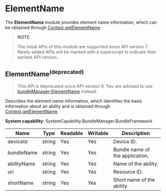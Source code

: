 # ElementName

The **ElementName** module provides element name information, which can be obtained through [Context.getElementName](js-apis-inner-app-context.md).

> **NOTE**
>
> The initial APIs of this module are supported since API version 7. Newly added APIs will be marked with a superscript to indicate their earliest API version.

## ElementName<sup>(deprecated)</sup>

> This API is deprecated since API version 9. You are advised to use [bundleManager-ElementName](js-apis-bundleManager-elementName.md) instead.

Describes the element name information, which identifies the basic information about an ability and is obtained through [Context.getElementName](js-apis-inner-app-context.md).

**System capability**: SystemCapability.BundleManager.BundleFramework

| Name                    | Type    | Readable| Writable| Description                      |
| ----------------------- | ---------| ---- | ---- | ------------------------- |
| deviceId                | string   | Yes  | Yes  | Device ID.                  |
| bundleName              | string   | Yes  | Yes  | Bundle name of the application.                 |
| abilityName             | string   | Yes  | Yes  | Name of the ability.              |
| uri                     | string   | Yes  | Yes  | Resource ID.                |
| shortName               | string   | Yes  | Yes  | Short name of the ability.              |
